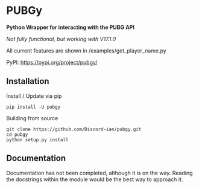 # PUBGy

**Python Wrapper for interacting with the PUBG API**

*Not fully functional, but working with V17.1.0*

All current features are shown in /examples/get_player_name.py

PyPI: https://pypi.org/project/pubgy/
## Installation

Install / Update via pip
```
pip install -U pubgy
```

Building from source
```
git clone https://github.com/Discord-ian/pubgy.git
cd pubgy
python setup.py install
```


## Documentation

Documentation has not been completed, although it is on the way.
Reading the docstrings within the module would be the best way to approach it.

